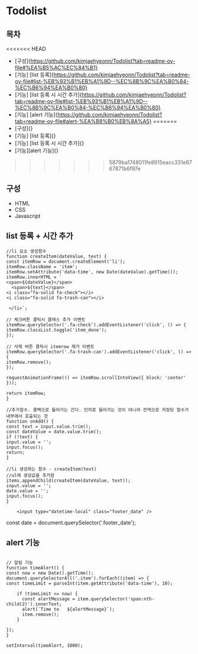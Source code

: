 # Todolist

## 목차

<<<<<<< HEAD
- [구성]{https://github.com/kimjaehyeonn/Todolist?tab=readme-ov-file#%EA%B5%AC%EC%84%B1}
- [기능] [list 등록]{https://github.com/kimjaehyeonn/Todolist?tab=readme-ov-file#list-%EB%93%B1%EB%A1%9D--%EC%8B%9C%EA%B0%84-%EC%B6%94%EA%B0%80}
- [기능] [list 등록 시 시간 추가]{https://github.com/kimjaehyeonn/Todolist?tab=readme-ov-file#list-%EB%93%B1%EB%A1%9D--%EC%8B%9C%EA%B0%84-%EC%B6%94%EA%B0%80}
- [기능] [alert 기능]{https://github.com/kimjaehyeonn/Todolist?tab=readme-ov-file#alert-%EA%B8%B0%EB%8A%A5}
=======
- [구성]{}
- [기능] [list 등록]{}
- [기능] [list 등록 시 시간 추가]{}
- [기능][alert 기능]{}
>>>>>>> 5879ba1748011fe8915eacc331e6767871b6f97e

## 구성

- HTML
- CSS
- Javascript

## list 등록 + 시간 추가
```
//li 요소 생성함수
function createItem(dateValue, text) {
const itemRow = document.createElement('li');
itemRow.className = 'item';
itemRow.setAttribute('data-time', new Date(dateValue).getTime());
itemRow.innerHTML = `
<span>${dateValue}</span>
  <span>${text}</span>
<i class="fa-solid fa-check"></i>
<i class="fa-solid fa-trash-can"></i>

 </li>`;

// 체크버튼 클릭시 클래스 추가 이벤트
itemRow.querySelector('.fa-check').addEventListener('click', () => {
itemRow.classList.toggle('item_done');
});

// 삭제 버튼 클릭시 itemrow 제거 이벤트
itemRow.querySelector('.fa-trash-can').addEventListener('click', () => {
itemRow.remove();
});

requestAnimationFrame(() => itemRow.scrollIntoView({ block: 'center' }));

return itemRow;
}

//추가함수. 콜백으로 들어가는 간다. 인자로 들어가는 것이 아니라 전역으로 저장된 함수가 내부에서 호출되는 것
function onAdd() {
const text = input.value.trim();
const dateValue = date.value.trim();
if (!text) {
input.value = '';
input.focus();
return;
}

//li 생성하는 함수 - createItem(text)
//ul에 생성값을 추가함
items.appendChild(createItem(dateValue, text));
input.value = '';
date.value = '';
input.focus();
}

```
        <input type="datetime-local" class="footer_date" />
const date = document.querySelector('.footer_date');

## alert 기능
```

// 알림 기능
function timeAlert() {
const now = new Date().getTime();
document.querySelectorAll('.item').forEach((item) => {
const timeLimit = parseInt(item.getAttribute('data-time'), 10);

    if (timeLimit <= now) {
      const alertMessage = item.querySelector('span:nth-child(2)').innerText;
      alert(`Time to   ${alertMessage}`);
      item.remove();
    }

});
}

setInterval(timeAlert, 1000);

```


